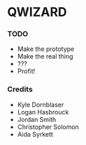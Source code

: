 # QWIZARD

### TODO
* Make the prototype
* Make the real thing
* ???
* Profit!

### Credits
* Kyle Dornblaser
* Logan Hasbrouck
* Jordan Smith
* Christopher Solomon
* Aida Syrkett
